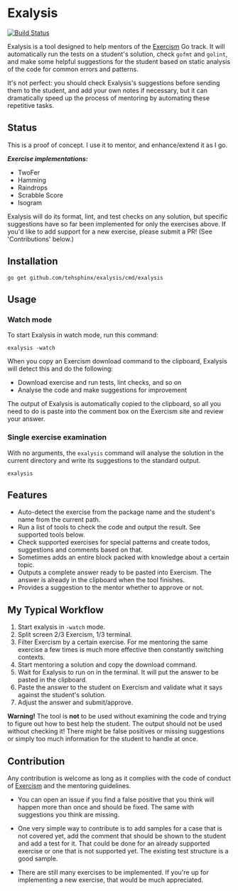 # Exalysis

[![Build Status](https://travis-ci.org/tehsphinx/exalysis.svg?branch=master)](https://travis-ci.org/tehsphinx/exalysis)

Exalysis is a tool designed to help mentors of the [Exercism](https://Exercism.io) Go track. It will automatically run the tests on a student's solution, check `gofmt` and `golint`, and make some helpful suggestions for the student based on static analysis of the code for common errors and patterns.

It's not perfect: you should check Exalysis's suggestions before sending them to the student, and add your own notes if necessary, but it can dramatically speed up the process of mentoring by automating these repetitive tasks.

## Status

This is a proof of concept. I use it to mentor, and enhance/extend it as I go.

***Exercise implementations:***
- TwoFer
- Hamming
- Raindrops
- Scrabble Score
- Isogram

Exalysis will do its format, lint, and test checks on any solution, but specific suggestions have so far been implemented for only the exercises above. If you'd like to add support for a new exercise, please submit a PR! (See 'Contributions' below.)

## Installation

```
go get github.com/tehsphinx/exalysis/cmd/exalysis
```

## Usage

### Watch mode

To start Exalysis in watch mode, run this command:

```
exalysis -watch
```

When you copy an Exercism download command to the clipboard, Exalysis will detect this and do the following:

- Download exercise and run tests, lint checks, and so on
- Analyse the code and make suggestions for improvement

The output of Exalysis is automatically copied to the clipboard, so all you need to do is paste into the comment box on the Exercism site and review your answer.

### Single exercise examination

With no arguments, the `exalysis` command will analyse the solution in the current directory and write its suggestions to the standard output.

```
exalysis
```

## Features

- Auto-detect the exercise from the package name and the student's name from the current path.
- Run a list of tools to check the code and output the result. See supported tools below.
- Check supported exercises for special patterns and create todos, suggestions and comments based on that.
- Sometimes adds an entire block packed with knowledge about a certain topic.
- Outputs a complete answer ready to be pasted into Exercism. The answer is already in the clipboard when the tool finishes.
- Provides a suggestion to the mentor whether to approve or not.

## My Typical Workflow

1. Start exalysis in `-watch` mode.
1. Split screen 2/3 Exercism, 1/3 terminal.
1. Filter Exercism by a certain exercise. For me mentoring the same exercise a few times is much more effective then constantly switching contexts.
1. Start mentoring a solution and copy the download command.
1. Wait for Exalysis to run on in the terminal. It will put the answer to be pasted in the clipboard.
1. Paste the answer to the student on Exercism and validate what it says against the student's solution.
1. Adjust the answer and submit/approve.

**Warning!** The tool is **not** to be used without examining the code and trying to figure out how to best help the student. The output should not be used without checking it! There might be false positives or missing suggestions or simply too much information for the student to handle at once.

## Contribution
Any contribution is welcome as long as it complies with the code of conduct of [Exercism](https://Exercism.io) and the mentoring guidelines.

- You can open an issue if you find a false positive that you think will happen more than once and should be fixed. The same with suggestions you think are missing.

- One very simple way to contribute is to add samples for a case that is not covered yet, add the comment that should be shown to the student and add a test for it. That could be done for an already supported exercise or one that is not supported yet. The existing test structure is a good sample.

- There are still many exercises to be implemented. If you're up for implementing a new exercise, that would be much appreciated.
